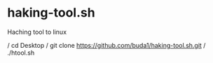 # haking-tool.sh
Haching tool to linux

/ cd Desktop
/ git clone https://github.com/buda1/haking-tool.sh.git
/ ./htool.sh

